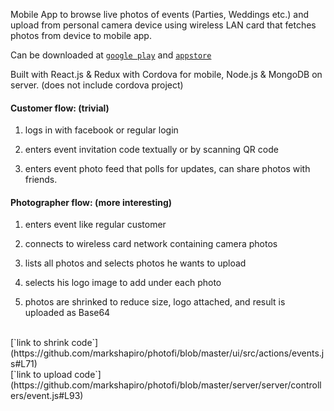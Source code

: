 Mobile App to browse live photos of events (Parties, Weddings etc.) and upload from personal camera device using wireless LAN card that fetches photos from device to mobile app.

Can be downloaded at [`google play`](https://play.google.com/store/apps/details?id=com.photofi.app)
and [`appstore`](https://itunes.apple.com/us/app/photofi/id1200587486?mt=8)

Built with React.js & Redux with Cordova for mobile, Node.js & MongoDB on server. (does not include cordova project)

#### Customer flow: (trivial)

1) logs in with facebook or regular login

2) enters event invitation code textually or by scanning QR code

3) enters event photo feed that polls for updates, can share photos with friends.

#### Photographer flow: (more interesting)

1) enters event like regular customer

2) connects to wireless card network containing camera photos

3) lists all photos and selects photos he wants to upload

4) selects his logo image to add under each photo

5) photos are shrinked to reduce size, logo attached, and result is uploaded as Base64
<br/>
[`link to shrink code`](https://github.com/markshapiro/photofi/blob/master/ui/src/actions/events.js#L71)
<br/>
[`link to upload code`](https://github.com/markshapiro/photofi/blob/master/server/server/controllers/event.js#L93)
